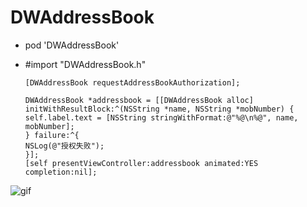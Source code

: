 # DWAddressBook
- pod 'DWAddressBook'


-   #import "DWAddressBook.h"


        [DWAddressBook requestAddressBookAuthorization];

        DWAddressBook *addressbook = [[DWAddressBook alloc] initWithResultBlock:^(NSString *name, NSString *mobNumber) {
        self.label.text = [NSString stringWithFormat:@"%@\n%@", name, mobNumber];
        } failure:^{
        NSLog(@"授权失败");
        }];
        [self presentViewController:addressbook animated:YES completion:nil];

![gif](https://github.com/CoderDwang/DWAddressBook/blob/master/demo.gif)
